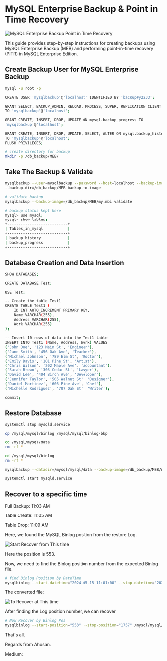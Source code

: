 # MySQL Enterprise Backup & Point in Time Recovery

![MySQL Enterprise Backup Point in Time Recovery](https://github.com/MdAhosanHabib/MySQL-Enterprise-Backup---Point-in-Time-Recovery/assets/43145662/04f8a538-0657-4811-8b92-be9a4b3eba29)

This guide provides step-by-step instructions for creating backups using MySQL Enterprise Backup (MEB) and performing point-in-time recovery (PITR) in MySQL Enterprise Edition.

## Create Backup User for MySQL Enterprise Backup

```bash
mysql -u root -p

CREATE USER 'mysqlbackup'@'localhost' IDENTIFIED BY 'baCKup#y2233';

GRANT SELECT, BACKUP_ADMIN, RELOAD, PROCESS, SUPER, REPLICATION CLIENT ON *.*
TO 'mysqlbackup'@'localhost';

GRANT CREATE, INSERT, DROP, UPDATE ON mysql.backup_progress TO
'mysqlbackup'@'localhost';

GRANT CREATE, INSERT, DROP, UPDATE, SELECT, ALTER ON mysql.backup_history
TO 'mysqlbackup'@'localhost';
FLUSH PRIVILEGES;

# create directory for backup
mkdir -p /db_backup/MEB/
```

## Take The Backup & Validate
```bash
mysqlbackup --user=mysqlbackup --password --host=localhost --backup-image=/db_backup/MEB/my2.mbi \
--backup-dir=/db_backup/MEB backup-to-image

# validate backup
mysqlbackup --backup-image=/db_backup/MEB/my.mbi validate

# backup status kept here
mysql> use mysql;
mysql> show tables;
+---------------------------+
| Tables_in_mysql           |
+---------------------------+
| backup_history            |
| backup_progress           |
+---------------------------+
```

## Database Creation and Data Insertion
```bash
SHOW DATABASES;

CREATE DATABASE Test;

USE Test;

-- Create the table Test1
CREATE TABLE Test1 (
    ID INT AUTO_INCREMENT PRIMARY KEY,
    Name VARCHAR(255),
    Address VARCHAR(255),
    Work VARCHAR(255)
);

-- Insert 10 rows of data into the Test1 table
INSERT INTO Test1 (Name, Address, Work) VALUES
('John Doe', '123 Main St', 'Engineer'),
('Jane Smith', '456 Oak Ave', 'Teacher'),
('Michael Johnson', '789 Elm St', 'Doctor'),
('Emily Davis', '101 Pine St', 'Artist'),
('Chris Wilson', '202 Maple Ave', 'Accountant'),
('Sarah Brown', '303 Cedar St', 'Lawyer'),
('David Lee', '404 Birch Ave', 'Developer'),
('Jennifer Taylor', '505 Walnut St', 'Designer'),
('Daniel Martinez', '606 Pine Ave', 'Chef'),
('Michelle Rodriguez', '707 Oak St', 'Writer');

commit;
```

## Restore Database
```bash
systemctl stop mysqld.service

cp /mysql/mysql/binlog /mysql/mysql/binlog-bkp

cd /mysql/mysql/data
rm -rf *

cd /mysql/mysql/binlog
rm -rf *

mysqlbackup --datadir=/mysql/mysql/data --backup-image=/db_backup/MEB/my2.mbi --backup-dir=/db_backup/TMP copy-back-and-apply-log

systemctl start mysqld.service
```

## Recover to a specific time

Full Backup: 11:03 AM

Table Create: 11:05 AM

Table Drop: 11:09 AM


Here, we found the MySQL Binlog position from the restore Log.

![Start Recover from This time](https://github.com/MdAhosanHabib/MySQL-Enterprise-Backup---Point-in-Time-Recovery/assets/43145662/b0e8eb5e-1542-418b-b939-9b1612f05111)

Here the position is 553.

Now, we need to find the Binlog position number from the expected Binlog file.
```bash
# find Binlog Position by DateTime
mysqlbinlog --start-datetime="2024-05-15 11:01:00" --stop-datetime="2024-05-15 11:08:00" --verbose /mysql/mysql/binlog-bkp/mysql-bin.000005 > /db_backup/TMP/recover2.sql
```

The converted file:

![To Recover at This time](https://github.com/MdAhosanHabib/MySQL-Enterprise-Backup---Point-in-Time-Recovery/assets/43145662/97107dff-d6db-40c3-a8af-2b38a0ebc29b)

After finding the Log position number, we can recover
```bash
# Now Recover by Binlog Pos
mysqlbinlog --start-position="553" --stop-position="1757" /mysql/mysql/binlog-bkp/mysql-bin.000005 | mysql -u root -p
```

That's all.

Regards from Ahosan.

Medium: 
